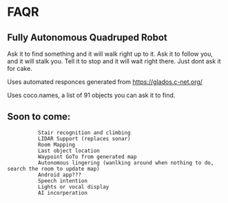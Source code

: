 # FAQR
## Fully Autonomous Quadruped Robot 

Ask it to find something and it will walk right up to it. Ask it to follow you, and it will stalk you. Tell it to stop and it will wait right there. Just dont ask it for cake.

Uses automated responces generated from https://glados.c-net.org/

Uses coco.names, a list of 91 objects you can ask it to find. 

## Soon to come: 

              Stair recognition and climbing
              LIDAR Support (replaces sonar)
              Room Mapping
              Last object location
              Waypoint GoTo from generated map
              Autonomous lingering (wanlking around when nothing to do, search the room to update map)
              Android app??? 
              Speech intention
              Lights or vocal display
              AI incorperation 
